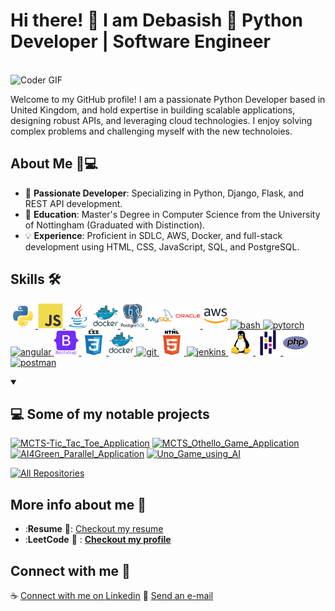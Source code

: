 # Hi there! 👋  I am Debasish 🚀 Python Developer | Software Engineer
<br>
<img alt="Coder GIF" height=250 width=350 src="https://cdn.dribbble.com/users/730703/screenshots/6581243/avento.gif" />

Welcome to my GitHub profile! I am a passionate Python Developer based in United Kingdom, and hold expertise in building scalable applications, designing robust APIs, and leveraging cloud technologies. I enjoy solving complex problems and challenging myself with the new technoloies.
## About Me 🧑💻

- 🔭 **Passionate Developer**: Specializing in Python, Django, Flask, and REST API development.
- 🌟 **Education**: Master's Degree in Computer Science from the University of Nottingham (Graduated with Distinction).
- 💡 **Experience**: Proficient in SDLC, AWS, Docker, and full-stack development using HTML, CSS, JavaScript, SQL, and PostgreSQL.

## Skills 🛠️

<p align="left"> <a href="https://www.python.org" target="_blank" rel="noreferrer"> <img src="https://raw.githubusercontent.com/devicons/devicon/master/icons/python/python-original.svg" alt="python" width="40" height="40"/> </a> <a href="https://developer.mozilla.org/en-US/docs/Web/JavaScript" target="_blank" rel="noreferrer"> <img src="https://raw.githubusercontent.com/devicons/devicon/master/icons/javascript/javascript-original.svg" alt="javascript" width="40" height="40"/> </a> <a href="https://www.java.com" target="_blank" rel="noreferrer"> <img src="https://raw.githubusercontent.com/devicons/devicon/master/icons/java/java-original.svg" alt="java" width="40" height="40"/> </a> <a href="https://www.docker.com/" target="_blank" rel="noreferrer"> <img src="https://raw.githubusercontent.com/devicons/devicon/master/icons/docker/docker-original-wordmark.svg" alt="docker" width="40" height="40"/> </a> <a href="https://www.postgresql.org" target="_blank" rel="noreferrer"> <img src="https://raw.githubusercontent.com/devicons/devicon/master/icons/postgresql/postgresql-original-wordmark.svg" alt="postgresql" width="40" height="40"/> </a> <a href="https://www.mysql.com/" target="_blank" rel="noreferrer"> <img src="https://raw.githubusercontent.com/devicons/devicon/master/icons/mysql/mysql-original-wordmark.svg" alt="mysql" width="40" height="40"/> </a> <a href="https://www.oracle.com/" target="_blank" rel="noreferrer"> <img src="https://raw.githubusercontent.com/devicons/devicon/master/icons/oracle/oracle-original.svg" alt="oracle" width="40" height="40"/> </a> <a href="https://aws.amazon.com" target="_blank" rel="noreferrer"> <img src="https://raw.githubusercontent.com/devicons/devicon/master/icons/amazonwebservices/amazonwebservices-original-wordmark.svg" alt="aws" width="40" height="40"/> </a> <a href="https://www.gnu.org/software/bash/" target="_blank" rel="noreferrer"> <img src="https://www.vectorlogo.zone/logos/gnu_bash/gnu_bash-icon.svg" alt="bash" width="40" height="40"/> </a> <a href="https://pytorch.org/" target="_blank" rel="noreferrer"> <img src="https://www.vectorlogo.zone/logos/pytorch/pytorch-icon.svg" alt="pytorch" width="40" height="40"/> </a> <a href="https://angular.io" target="_blank" rel="noreferrer"> <img src="https://angular.io/assets/images/logos/angular/angular.svg" alt="angular" width="40" height="40"/> </a>  <a href="https://getbootstrap.com" target="_blank" rel="noreferrer"> <img src="https://raw.githubusercontent.com/devicons/devicon/master/icons/bootstrap/bootstrap-plain-wordmark.svg" alt="bootstrap" width="40" height="40"/> </a> <a href="https://www.w3schools.com/css/" target="_blank" rel="noreferrer"> <img src="https://raw.githubusercontent.com/devicons/devicon/master/icons/css3/css3-original-wordmark.svg" alt="css3" width="40" height="40"/> </a> <a href="https://www.docker.com/" target="_blank" rel="noreferrer"> <img src="https://raw.githubusercontent.com/devicons/devicon/master/icons/docker/docker-original-wordmark.svg" alt="docker" width="40" height="40"/> </a>  <a href="https://git-scm.com/" target="_blank" rel="noreferrer"> <img src="https://www.vectorlogo.zone/logos/git-scm/git-scm-icon.svg" alt="git" width="40" height="40"/> </a> <a href="https://www.w3.org/html/" target="_blank" rel="noreferrer"> <img src="https://raw.githubusercontent.com/devicons/devicon/master/icons/html5/html5-original-wordmark.svg" alt="html5" width="40" height="40"/> </a>  <a href="https://www.jenkins.io" target="_blank" rel="noreferrer"> <img src="https://www.vectorlogo.zone/logos/jenkins/jenkins-icon.svg" alt="jenkins" width="40" height="40"/> </a> <a href="https://www.linux.org/" target="_blank" rel="noreferrer"> <img src="https://raw.githubusercontent.com/devicons/devicon/master/icons/linux/linux-original.svg" alt="linux" width="40" height="40"/> </a>  <a href="https://pandas.pydata.org/" target="_blank" rel="noreferrer"> <img src="https://raw.githubusercontent.com/devicons/devicon/2ae2a900d2f041da66e950e4d48052658d850630/icons/pandas/pandas-original.svg" alt="pandas" width="40" height="40"/> </a> <a href="https://www.php.net" target="_blank" rel="noreferrer"> <img src="https://raw.githubusercontent.com/devicons/devicon/master/icons/php/php-original.svg" alt="php" width="40" height="40"/> </a><a href="https://postman.com" target="_blank" rel="noreferrer"> <img src="https://www.vectorlogo.zone/logos/getpostman/getpostman-icon.svg" alt="postman" width="40" height="40"/> </a>  </p>

<details open> 
  <summary><h2>💻 Some of my notable projects</h2></summary>
  <!-- Repo info cards - https://github.com/anuraghazra/github-readme-stats -->
  <!-- Small repo cards (fork) - https://github.com/DenverCoder1/github-readme-stats -->
  <p align="left">
  <!--  <a href="https://github.com/DasDebasish1/Aizynthfinder_MCTS_parallel"><img width="278" src="https://github-readme-stats.vercel.app/api/pin/?username=DasDebasish1&repo=Aizynthfinder_MCTS_parallel&theme=react&bg_color=1F222E&title_color=F85D7F&hide_border=true&icon_color=F8D866&show_icons=false" alt="Aizynthfinder_MCTS_parallel"></a> -->
    <a href="https://github.com/DasDebasish1/MCTS-Tic_Tac_Toe_Application"><img width="278" src="https://github-readme-stats.vercel.app/api/pin/?username=DasDebasish1&repo=MCTS-Tic_Tac_Toe_Application&theme=react&bg_color=1F222E&title_color=F85D7F&hide_border=true&icon_color=F8D866&show_icons=false" alt="MCTS-Tic_Tac_Toe_Application"></a>
    <a href="https://github.com/DasDebasish1/MCTS_Othello_Game_Application"><img width="278" src="https://github-readme-stats.vercel.app/api/pin/?username=DasDebasish1&repo=MCTS_Othello_Game_Application&theme=react&bg_color=1F222E&title_color=F85D7F&hide_border=true&icon_color=F8D866&show_icons=false" alt="MCTS_Othello_Game_Application"></a>
    <a href="https://github.com/DasDebasish1/AI4Green_Parallel_Application"><img width="278" src="https://github-readme-stats.vercel.app/api/pin/?username=DasDebasish1&repo=AI4Green_Parallel_Application&theme=react&bg_color=1F222E&title_color=F85D7F&hide_border=true&icon_color=F8D866&show_icons=false" alt="AI4Green_Parallel_Application"></a>
    <a href="https://github.com/DasDebasish1/Uno_Game_using_AI"><img width="278" src="https://github-readme-stats.vercel.app/api/pin/?username=DasDebasish1&repo=Uno_Game_using_AI&theme=react&bg_color=1F222E&title_color=F85D7F&hide_border=true&icon_color=F8D866&show_icons=false" alt="Uno_Game_using_AI"></a>   
  </p>
  <a href="https://github.com/DasDebasish1?tab=repositories&sort=stargazers"><img alt="All Repositories" title="All Repositories" src="https://custom-icon-badges.demolab.com/badge/-Click%20Here%20For%20All%20My%20Repos-1F222E?style=for-the-badge&logoColor=white&logo=repo"/></a>
</details>

## More info about me 🔗

- :**Resume** 📒: <a href="https://k9n.dev">Checkout my resume</a>
- :**LeetCode** 🎯 : <a href="https://leetcode.com/u/cryptoin09/">**Checkout my profile**</a>

## Connect with me :speech_balloon:

☕ <a href="https://www.linkedin.com/in/debasish-das4/">Connect with me on Linkedin</a>
:e-mail: <a href="mailto:debasish4.das2@gmail.com">Send an e-mail</a>
